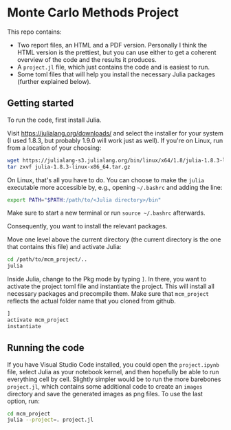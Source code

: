 # Monte Carlo Methods Project

This repo contains: 

* Two report files, an HTML and a PDF version. Personally I think the HTML version is the prettiest, but you can use either to get a coherent overview of the code and the results it produces.
* A `project.jl` file, which just contains the code and is easiest to run.
* Some toml files that will help you install the necessary Julia packages (further explained below).

## Getting started

To run the code, first install Julia.

Visit https://julialang.org/downloads/ and select the installer for your system (I used 1.8.3, but probably 1.9.0 will work just as well). If you're on Linux, run from a location of your choosing:

```bash
wget https://julialang-s3.julialang.org/bin/linux/x64/1.8/julia-1.8.3-linux-x86_64.tar.gz
tar zxvf julia-1.8.3-linux-x86_64.tar.gz
```

On Linux, that's all you have to do. You can choose to make the `julia` executable more accessible by, e.g., opening `~/.bashrc` and adding the line:

```bash
export PATH="$PATH:/path/to/<Julia directory>/bin"
```

Make sure to start a new terminal or run `source ~/.bashrc` afterwards.

Consequently, you want to install the relevant packages.

Move one level above the current directory (the current directory is the one that contains this file) and activate Julia:

```bash
cd /path/to/mcm_project/..
julia
```

Inside Julia, change to the Pkg mode by typing `]`. In there, you want to activate the project toml file and instantiate the project. This will install all necessary packages and precompile them. Make sure that `mcm_project` reflects the actual folder name that you cloned from github.

```julia
]
activate mcm_project
instantiate
```

## Running the code

If you have Visual Studio Code installed, you could open the `project.ipynb` file, select Julia as your notebook kernel, and then hopefully be able to run everything cell by cell. Slightly simpler would be to run the more barebones `project.jl`, which contains some additional code to create an `images` directory and save the generated images as png files. To use the last option, run:

```bash
cd mcm_project
julia --project=. project.jl
```